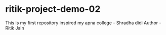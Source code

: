 # ritik-project-demo-02
This is my first repository inspired my apna college - Shradha didi
Author - Ritik Jain
